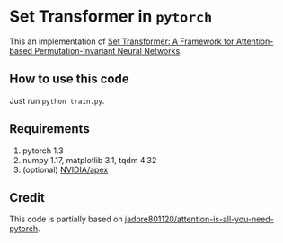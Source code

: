 # Set Transformer in `pytorch`
This an implementation of [Set Transformer: A Framework for Attention-based Permutation-Invariant Neural Networks](https://arxiv.org/abs/1810.00825).

## How to use this code
Just run `python train.py`.

## Requirements
1. pytorch 1.3
2. numpy 1.17, matplotlib 3.1, tqdm 4.32
3. (optional) [NVIDIA/apex](https://github.com/NVIDIA/apex/tree/088985936518be7e25795a30d8ab33affa9db6ed)

## Credit
This code is partially based on [jadore801120/attention-is-all-you-need-pytorch](https://github.com/jadore801120/attention-is-all-you-need-pytorch).
